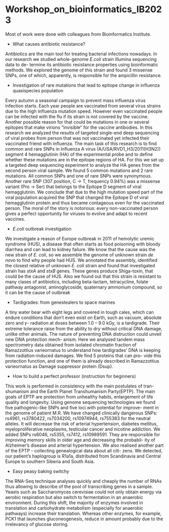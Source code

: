 # Workshop_on_bioinformatics_IB2023

Most of work were done with colleagues from Bioinformatics Institute. 

- What causes antibiotic resistance?

Antibiotics are the main tool for treating bacterial infections nowadays. In our
research we studied whole-genome *E.coli* strain Illumina sequencing data to de-
termine its antibiotic resistance properties using bioinformatic methods. We explored
the genome of this strain and found 3 missense SNPs, one of which, apparently, is
responsible for the ampicillin resistance.

- Investigation of rare mutations that lead to epitope
change in influenza quasispecies population

Every autumn a seasonal сampaign to prevent mass influenza virus infection
starts. Each year people are vaccinated from several virus strains due to the high
influenza mutation speed. However even vaccinated people can be infected with
the flu if its strain is not covered by the vaccine. Another possible reason for that
could be mutations in one or several epitopes that make virions “invisible” for the
vaccine antibodies. In this research we analyzed the results of targeted single-end
deep sequencing of viral probes from person that was not vaccinated yet infected their
vaccinated friend with influenza. The main task of this research is to find common
and rare SNPs in Influenza A virus (A/USA/RVD1_H3/2011(H3N2)) segment 4
hemagglutinin (HA) of the experimental probe and to define whether these mutations
are in the epitope regions of HA. For this we set up a targeted deep sequencing
experiment to analyze the HA genes from the second person viral sample. We found
5 common mutations and 2 rare mutations. All common SNPs and one of rare SNPs
were synonymous. Another rare SNP (307 position, C -> T, frequency 0.94%) was
a missense variant (Pro -> Ser) that belongs to the Epitope D segment of viral
hemagglutinin. We conclude that due to the high mutation speed part of the viral
population acquired the SNP that changed the Epitope D of viral hemagglutinin
protein and thus became contageous even for the vaccinated person. The moral of
the story is notorious: every non-vaccinated person gives a perfect opportunity for
viruses to evolve and adapt to recent vaccines.

- *E.coli* outbreak investigation

We investigate a reason of Europe outbreak in 2011 of hemolytic uremic syndrome
(HUS), a disease that often starts as food poisoning with bloody diarrhea and can
lead to kidney failure. We know that the cause was the new strain of *E. coli*, so
we assemble the genome of unknown strain *de novo* to find why people had HUS.
We annotated the assembly, identified the closest relative of unknown *E. coli* strain
and found that investigated strain has *stxA* and *stxB* genes. These genes produce
Shiga-toxin, that could be the cause of HUS. Also we found out that this strain
is resistant to many clases of antibiotics, including beta-lactam, tetracycline, folate
pathway antagonist, aminoglycoside, quaternary ammonium compound, so it can be
the cause of outbreak

- Tardigrades: from genestealers to space marines

A tiny water bear with eight legs and covered in tough cales, which can endure
conditions that don’t even exist on Earth, such as vacuum, absolute zero and 𝛾-
radiation at doses between 1.0 – 9.0 kGy, is a tardigrade. Their extreme tolerance
raise from the ability to dry without critical DNA damage, unlike other animals.
The nature of preventing DNA distruction could unveil new DNA protection mech-
anism. Here we analysed tandem mass spectrometry data obtained from isolated
chromatin fraction of Ramazzottius varieornatus to understand how tardigrades’
DNA is keeping from radiation-induced damages. We find 5 proteins that can pro-
vide this protection function, and one of them is already described in Ramazzottius
varieornatus as Damage suppressor protein (Dsup).

- How to build a perfect professor (instruction for beginners)

This work is performed in consistency with the main postulates of tran-shumanism
and the Earth Planet Transhumanism Party(EPTP). The
main goals of EPTP are protection from unhealthy habits, enlargement
of life quality and longevity. Using genome sequencing technologies we
found five pathogenic-like SNPs and five loci with potential for improve-
ment in the genome of patient M.R. We have changed clinically dangerous
SNPs: rs4961, rs3780422, rs7034200, rs10974944, rs755383 for the neutral
alleles. It will decrease the risk of arterial hypertension, diabetes mellitus,
myeloproliferative neoplasms, testicular cancer and nicotine addiction.
We added SNPs rs6046, rs5355, rs7412, rs10989591. They are responsible
for improving memory skills in older age and decreasing the probabil-
ity of Alzheimer’s disease and arterial hypertension. We also realised
another part of the EPTP - collecting genealogical data about all citi-
zens. We detected, our patient’s haplogroup is R1a1a, distributed from
Scandinavia and Central Europe to southern Siberia and South Asia.

- Easy peasy baking switchy

The RNA-Seq technique analyses quickly and cheaply the number of RNAs thus allowing to describe
of the pool of transcribing genes in a sample. Yeasts such as Saccharomyces cerevisiae could not only
obtain energy via aerobic respiration but also switch to fermentation in an anaerobic environment. During
this shift, the majority of enzymes involved in translation and carbohydrate metabolism (especially for
anaerobic pathways) increase their translation. Whereas other enzymes, for example, PCK1 that launches
gluconeogenesis, reduce in amount probably due to the irrelevancy of glucose storing.
